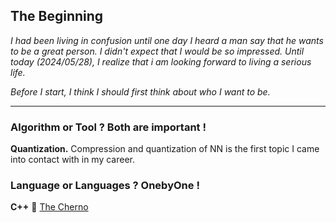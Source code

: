 ## The Beginning

*I had been living in confusion until one day I heard a man say that he wants to be a great person. I didn't expect that I would be so impressed. Until today (2024/05/28), I realize that i am looking forward to living a serious life.*

*Before I start, I think I should first think about who I want to be.*

---

### Algorithm or Tool ? Both are important !

**Quantization.** Compression and quantization of NN is the first topic I came into contact with in my career.

### Language or Languages ? OnebyOne !

**C++** :smiling_face_with_three_hearts: [The Cherno](https://www.youtube.com/@TheCherno)

